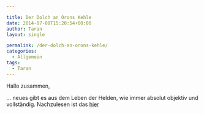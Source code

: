 ```yaml
---

title: Der Dolch an Orons Kehle
date: 2014-07-08T15:20:54+00:00
author: Taran
layout: single

permalink: /der-dolch-an-orons-kehle/
categories:
  - Allgemein
tags:
  - Taran
---
```

Hallo zusammen,
  
&#8230; neues gibt es aus dem Leben der Helden, wie immer absolut objektiv und vollständig. Nachzulesen ist das [hier](http://www.phexkinder.de/mittelgruppe/taran-ibn-muhammed-ibn-ayabun-ai-orkhiander/tarans-reisebericht/#SpeerspitzederBefreiung)